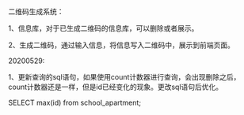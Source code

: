 


二维码生成系统：
  
  1、信息库，对于已生成二维码的信息库，可以删除或者展示。
  
  2、生成二维码，通过输入信息，将信息写入二维码中，展示到前端页面。

20200529:
  
  1、更新查询的sql语句，如果使用count计数器进行查询，会出现删除之后，count计数器还是一样，但是id已经变化的现象。更改sql语句后优化。

  SELECT max(id) from school_apartment;



